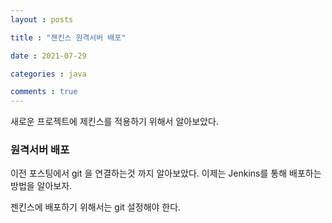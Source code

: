 ```yaml
---
layout : posts

title : "젠킨스 원격서버 배포"

date : 2021-07-29

categories : java

comments : true
---
```




새로운 프로젝트에 제킨스를 적용하기 위해서 알아보았다.

### 원격서버 배포

이전 포스팅에서 git 을 연결하는것 까지 알아보았다. 이제는 Jenkins를 통해 배포하는 방법을 알아보자.

젠킨스에 배포하기 위해서는 git 설정해야 한다.
